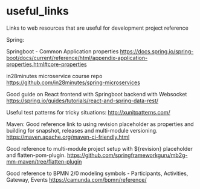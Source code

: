 # useful_links
Links to web resources that are useful for development project reference
 
 Spring:
 
 Springboot - Common Application properties
 https://docs.spring.io/spring-boot/docs/current/reference/html/appendix-application-properties.html#core-properties

in28minutes microservice course repo
https://github.com/in28minutes/spring-microservices

Good guide on React frontend with Springboot backend with Websocket
https://spring.io/guides/tutorials/react-and-spring-data-rest/

Useful test patterns for tricky situations:
http://xunitpatterns.com/

Maven:
Good reference link to using revision placeholder as properties and building for snapshot, releases and multi-module versioning.
https://maven.apache.org/maven-ci-friendly.html

Good reference to multi-module project setup with ${revision} placeholder and flatten-pom-plugin.
https://github.com/springframeworkguru/mb2g-mm-maven/tree/flatten-plugin

Good reference to BPMN 2/0 modeling symbols - Participants, Activities, Gateway, Events
https://camunda.com/bpmn/reference/ 


